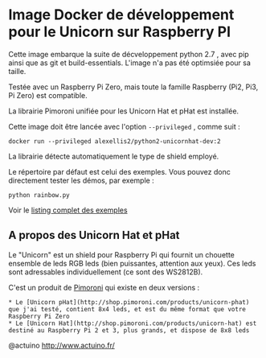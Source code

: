 Image Docker de développement pour le Unicorn sur Raspberry PI
==============================================================

Cette image embarque la suite de décveloppement python 2.7 , avec pip ainsi que as git et build-essentials.
L'image n'a pas été optimsiée pour sa taille.

Testée avec un Raspberry Pi Zero, mais toute la famille Raspberry (Pi2, Pi3, Pi Zero) est compatible.

La librairie Pimoroni unifiée pour les Unicorn Hat et pHat est installée.

Cette image doit être lancée avec l'option `--privileged` , comme suit :

    docker run --privileged alexellis2/python2-unicornhat-dev:2 

La librairie détecte automatiquement le type de shield employé.

Le répertoire par défaut est celui des exemples. Vous pouvez donc directement tester les démos, par exemple :

	python rainbow.py
	
Voir le [listing complet des exemples](https://github.com/pimoroni/unicorn-hat/tree/master/examples)
	
A propos des Unicorn Hat et pHat
--------------------------------
Le "Unicorn" est un shield pour Raspberry Pi qui fournit un chouette ensemble de leds RGB leds (bien puissantes, attention aux yeux).
Ces leds sont adressables individuellement (ce sont des WS2812B).

C'est un produit de [Pimoroni](https://shop.pimoroni.com) qui existe en deux versions :

	* Le [Unicorn pHat](http://shop.pimoroni.com/products/unicorn-phat) que j'ai testé, contient 8x4 leds, et est du même format que votre Raspberry Pi Zero
	* Le [Unicorn Hat](http://shop.pimoroni.com/products/unicorn-hat) est destiné au Raspberry Pi 2 et 3, plus grands, et dispose de 8x8 leds

	
@actuino
http://www.actuino.fr/